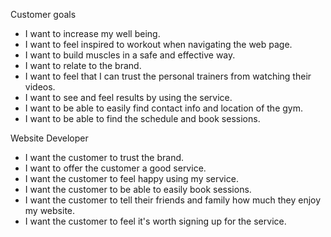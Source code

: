 


Customer goals
<ul>
<li>I want to increase my well being.</li>

<li>I want to feel inspired to workout when navigating the web page.</li>

<li>I want to build muscles in a safe and effective way.</li>

<li>I want to relate to the brand.</li>

<li>I want to feel that I can trust the personal trainers from watching their videos.</li>

<li>I want to see and feel results by using the service.</li>

<li>I want to be able to easily find contact info and location of the gym.</li>

<li>I want to be able to find the schedule and book sessions.</li>
</ul>

Website Developer
<ul>
<li>I want the customer to trust the brand.</li>

<li>I want to offer the customer a good service.</li>

<li>I want the customer to feel happy using my service.</li>

<li>I want the customer to be able to easily book sessions.</li>

<li>I want the customer to tell their friends and family how much they enjoy my website.</li>

<li>I want the customer to feel it's worth signing up for the service.</li>
</ul>